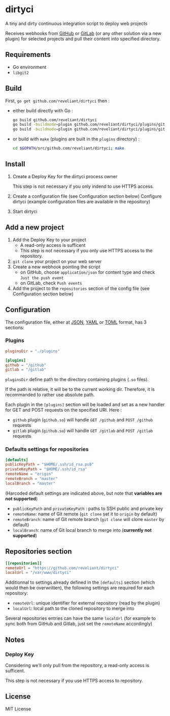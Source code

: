 # dirtyci

A tiny and dirty continuous integration script to deploy web projects

Receives webhooks from [GitHub](https://github.com) or [GitLab](https://gitlab.com)
(or any other solution via a new plugin) for selected projects and pull their
content into specified directory.

## Requirements

* Go environment
* `libgit2`

## Build

First, `go get github.com/reveliant/dirtyci` then :
- either build directly with Go :
  ```sh
  go build github.com/reveliant/dirtyci
  go build -buildmode=plugin github.com/reveliant/dirtyci/plugins/github
  go build -buildmode=plugin github.com/reveliant/dirtyci/plugins/gitlab
  ```
- or build with `make` (plugins are built in the `plugins` directory) :
  ```sh
  cd $GOPATH/src/github.com/reveliant/dirtyci; make
  ```
## Install

1. Create a Deploy Key for the dirtyci process owner

   This step is not necessary if you only indend to use HTTPS access.
2. Create a configuration file (see Configuration section below)
Configure dirtyci (example configuration files are available in the repository)
3. Start dirtyci

## Add a new project

1. Add the Deploy Key to your project
    - A read-only access is sufficent
    - This step is not necessary if you only use HTTPS access to the repository.
2. `git clone` your project on your web server
3. Create a new webhook pointing the script
    - on GitHub, choose `application/json` for content type and check `Just the
     push event`
    - on GitLab, check `Push events`
3. Add the project to the `repositories` section of the config file
   (see Configuration section below)

## Configuration

The configuration file, either at [JSON](https://json.org/),
[YAML](https://yaml.org/) or [TOML](https://github.com/toml-lang/toml) format,
has 3 sections:

### Plugins

```toml
pluginsDir = "./plugins"

[plugins]
github = "/github"
gitlab = "/gitlab"
```
`pluginsDir` define path to the directory containing plugins (`.so` files).

If the path is relative, it will be to the current working dir. Therefore, it
is recommanded to rather use absolute path.

Each plugin in the `[plugins]` section will be loaded and set as a
new handler for GET and POST requests on the specified URI. Here :
* `github` plugin (`github.so`) will handle `GET /github` and `POST /github`
  requests
* `gitlab` plugin (`github.so`) will handle `GET /gitlab` and `POST /gitlab`
  requests


### Defaults settings for repositories

```toml
[defaults]
publicKeyPath = "$HOME/.ssh/id_rsa.pub"
privateKeyPath = "$HOME/.ssh/id_rsa"
remoteName = "origin"
remoteBranch = "master"
localBranch = "master"
```
(Harcoded default settings are indicated above, but note that **variables are
not supported**)

* `publicKeyPath` and `privateKeyPath` : paths to SSH public and private key
* `remoteName`: name of Git remote (`git clone` set it to `origin` by default)
* `remoteBranch`: name of Git remote branch (`git clone` will clone `master` by
  default)
* `localBranch`: name of Git local branch to merge into
  (**currently not supported**)

## Repositories section

```toml
[[repositories]]
remoteUrl = "https://github.com/reveliant/dirtyci"
localUrl = "/var/www/dirtyci"
```

Additionnal to settings already defined in the `[defaults]` section (which would
then be overwritten), the following settings are required for each repository:
* `remoteUrl`: unique identifier for external repository (read by the plugin)
* `localUrl`: local path to the cloned repository to merge into

Several repositories entries can have the same `localUrl` (for example to sync
both from GitHub and Gitlab, just set the `remoteName` accordingly)

## Notes

### Deploy Key

Considering we'll only pull from the repository, a read-only access is
sufficent.

This step is not necessary if you use HTTPS access to repository.

## License

MIT License
